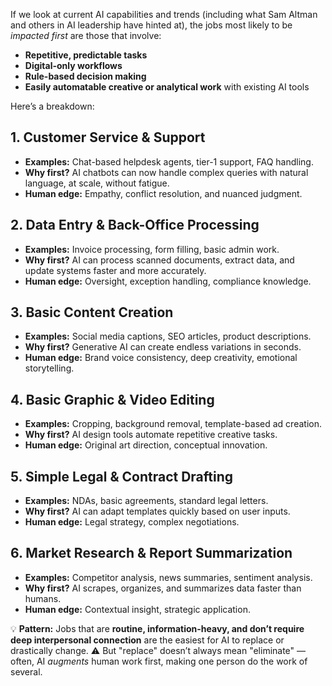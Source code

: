 If we look at current AI capabilities and trends (including what Sam Altman and others in AI leadership have hinted at), the jobs most likely to be *impacted first* are those that involve:

* **Repetitive, predictable tasks**
* **Digital-only workflows**
* **Rule-based decision making**
* **Easily automatable creative or analytical work** with existing AI tools

Here’s a breakdown:

## **1. Customer Service & Support**

* **Examples:** Chat-based helpdesk agents, tier-1 support, FAQ handling.
* **Why first?** AI chatbots can now handle complex queries with natural language, at scale, without fatigue.
* **Human edge:** Empathy, conflict resolution, and nuanced judgment.


## **2. Data Entry & Back-Office Processing**

* **Examples:** Invoice processing, form filling, basic admin work.
* **Why first?** AI can process scanned documents, extract data, and update systems faster and more accurately.
* **Human edge:** Oversight, exception handling, compliance knowledge.


## **3. Basic Content Creation**

* **Examples:** Social media captions, SEO articles, product descriptions.
* **Why first?** Generative AI can create endless variations in seconds.
* **Human edge:** Brand voice consistency, deep creativity, emotional storytelling.



## **4. Basic Graphic & Video Editing**

* **Examples:** Cropping, background removal, template-based ad creation.
* **Why first?** AI design tools automate repetitive creative tasks.
* **Human edge:** Original art direction, conceptual innovation.


## **5. Simple Legal & Contract Drafting**

* **Examples:** NDAs, basic agreements, standard legal letters.
* **Why first?** AI can adapt templates quickly based on user inputs.
* **Human edge:** Legal strategy, complex negotiations.

## **6. Market Research & Report Summarization**

* **Examples:** Competitor analysis, news summaries, sentiment analysis.
* **Why first?** AI scrapes, organizes, and summarizes data faster than humans.
* **Human edge:** Contextual insight, strategic application.


💡 **Pattern:** Jobs that are **routine, information-heavy, and don’t require deep interpersonal connection** are the easiest for AI to replace or drastically change.
⚠️ But "replace" doesn’t always mean "eliminate" — often, AI *augments* human work first, making one person do the work of several.
